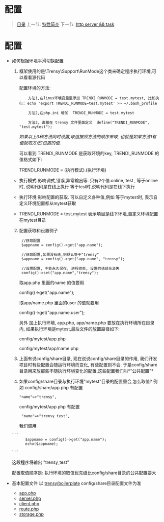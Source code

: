 #  配置

   > [目录](<index.md>)
   > 上一节: [特性简介](1.4.md)
   > 下一节: [http server && task](1.6.md)


   配置
========

* 如何根据环境平滑切换配置
    1. 框架使用的是\Trensy\Support\RunMode这个类来确定程序执行环境,可以看看源代码

       配置环境的方法:

       ```
           方法1,在linux环境变量里添加 TRENDI_RUNMODE = test.mytest, 比如执行: echo 'export TRENDI_RUNMODE=test.mytest' >> ~/.bash_profile

           方法2,在php.ini 增加  TRENDI_RUNMODE = test.mytest

           方法3, 直接在 trensy 文件里面定义  define("TRENDI_RUNMODE", "test.mytest");

        ```
       _如果以上3种方法同时设置,取值按照方法的顺序来取, 也就是如果方法1有值就取方法1设置的值._

       可以看到 TRENDI_RUNMODE 是获取环境的key, TRENDI_RUNMODE 的值格式如下:

       TRENDI_RUNMODE = (执行模式).(执行环境)

     * 执行模式:影响调式,错误,异常输出等. 只有2个值:online, test ,
       等于online时, 说明代码是在线上执行
       等于test时,说明代码是在线下执行

     * 执行环境:影响配置的获取. 可以自定义各种值,例如
       等于mytest时, 表示自定义环境配置都从mytest获取

     * TRENDI_RUNMODE = test.mytest 表示项目是线下环境,自定义环境配置在mytest目录

    2. 配置获取和设置例子
        ```
         //获取配置
         $appname = config()->get("app.name");

         //获取配置,如果没有值,则默认等于"trensy"
         $appname = config()->get("app.name", "trensy");

         //设置配置, 不能永久保存, 进程结束, 设置的值就会消失
         config()->set("app.name","trensy");

        ```
        取app.php 里面的name 的值要用

        config()->get("app.name");

        取app/name.php 里面的user 的值就要用

        config()->get("app.name.user");

        另外 加上执行环境, app.php, app/name.php 要放在执行环境所在目录内, 如果执行环境是mytest,最后文件的放置路径如下:

        config/mytest/app.php

        config/mytest/app/name.php

    3. 上面有说config/share目录, 现在说说config/share目录的作用, 我们开发项目时有些配置会随运行环境而变化,
       有些配置则不会, 于是config/share目录用来放那些不随执行环境变化的配置,这些配置我们叫*"公共配置"*

    4. 如果config/share目录与执行环境"mytest"目录的配置重合,怎么取值?
       例如 config/share/app.php 有配置
       ```
       "name"=>"trensy",
       ```

       config/mytest/app.php 有配置
       ```
        "name"=>"trensy_test",
       ```
       我们调用

      ```
            $appname = config()->get("app.name");
            echo($appname);

      ```

     这段程序将输出 "trensy_test"

     配置取值顺序是: 执行环境的取值优先级比config/share目录的公共配置要大

* 基本配置文件 以 [trensy/boilerplate](https://github.com/trensy/boilerplate) config/share目录配置文件为准
  - [app.php](1.5.1.md)
  - [server.php](1.5.2.md)
  - [client.php](1.5.3.md)
  - [route.php](1.5.4.md)
  - [storage.php](1.5.5.md)